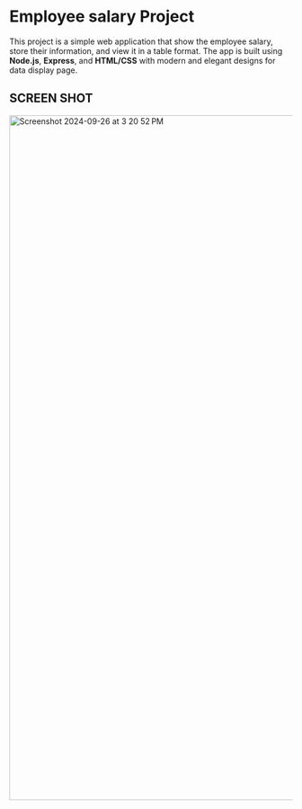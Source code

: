 # Employee salary Project

This project is a simple web application that show the employee salary, store their information, and view it in a table format. The app is built using **Node.js**, **Express**, and **HTML/CSS** with modern and elegant designs for data display page.

## SCREEN SHOT

<img width="1219" alt="Screenshot 2024-09-26 at 3 20 52 PM" src="https://github.com/user-attachments/assets/af49c4ef-a9bc-40bf-8d96-15f32b10a833">
